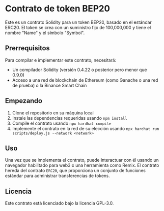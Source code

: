 
# Contrato de token BEP20

Este es un contrato Solidity para un token BEP20, basado en el estándar ERC20. El token se crea con un suministro fijo de 100,000,000 y tiene el nombre "Name" y el símbolo "Symbol".

## Prerrequisitos

Para compilar e implementar este contrato, necesitará:

- Un compilador Solidity (versión 0.4.22 o posterior pero menor que 0.9.0)
- Acceso a una red de blockchain de Ethereum (como Ganache o una red de prueba) o la Binance Smart Chain

## Empezando

1. Clone el repositorio en su máquina local
2. Instale las dependencias requeridas usando `npm install`
3. Compile el contrato usando `npx hardhat compile`
4. Implemente el contrato en la red de su elección usando `npx hardhat run scripts/deploy.js --network <network>`

## Uso

Una vez que se implementa el contrato, puede interactuar con él usando un navegador habilitado para web3 o una herramienta como Remix. El contrato hereda del contrato `ERC20`, que proporciona un conjunto de funciones estándar para administrar transferencias de tokens.

## Licencia

Este contrato está licenciado bajo la licencia GPL-3.0.

